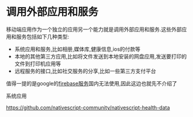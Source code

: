# 调用外部应用和服务

移动端应用作为一个独立的应用另一个能力就是调用外部应用和服务.这些外部应用和服务包括如下几种类型:

+ 系统应用和服务,比如相册,媒体库,健康信息,ios的付款等
+ 本地的其他第三方应用,比如将文件发送到本地安装的网盘应用,发送要打印的文件到打印机应用等
+ 远程服务的接口,比如社交服务的分享,比如一些第三方支付平台

值得一提的是google的[firebase服务](https://firebase.google.com/docs/reference/android/com/google/firebase/FirebaseApp)国内无法使用,因此这边也就先不介绍了




系统应用


https://github.com/nativescript-community/nativescript-health-data

